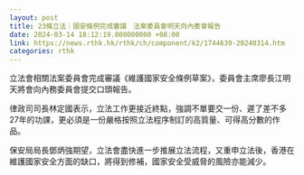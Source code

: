 ```yaml
---
layout: post
title: 23條立法｜國安條例完成審議　法案委員會明天向內委會報告
date: 2024-03-14 18:12:19.000000000 +08:00
link: https://news.rthk.hk/rthk/ch/component/k2/1744639-20240314.htm
categories: rthk
---
```


立法會相關法案委員會完成審議《維護國家安全條例草案》，委員會主席廖長江明天將會向內務委員會提交口頭報告。

律政司司長林定國表示，立法工作更接近終點，強調不單要交一份、遲了差不多27年的功課，更必須是一份嚴格按照立法程序制訂的高質量、可得高分數的作品。

保安局局長鄧炳強期望，立法會盡快進一步推展立法流程，又重申立法後，香港在維護國家安全方面的缺口，將得到修補，國家安全受威脅的風險亦能減少。
